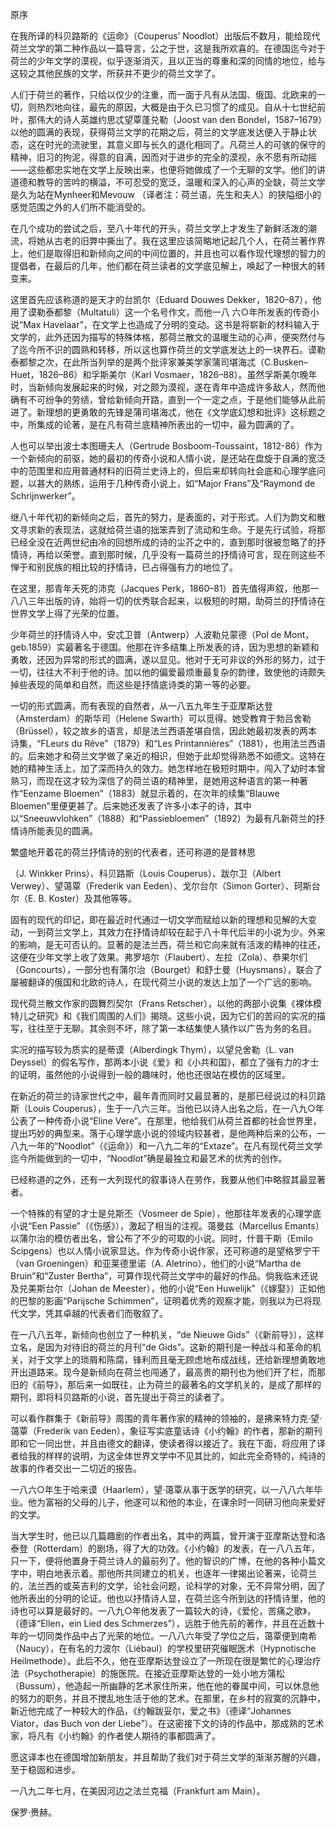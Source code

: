原序

  

  

在我所译的科贝路斯的《运命》（Couperus’ Noodlot）出版后不数月，能给现代荷兰文学的第二种作品以一篇导言，公之于世，这是我所欢喜的。在德国迄今对于荷兰的少年文学的漠视，似乎逐渐消灭，且以正当的尊重和深的同情的地位，给与这较之其他民族的文学，所获并不更少的荷兰文学了。

人们于荷兰的著作，只给以仅少的注重，而一面于凡有从法国、俄国、北欧来的一切，则热烈地向往，最先的原因，大概是由于久已习惯了的成见。自从十七世纪前叶，那伟大的诗人英雄约思忒望覃蓬兑勒（Joost van den Bondel，1587–1679）以他的圆满的表现，获得荷兰文学的花期之后，荷兰的文学底发达便入于静止状态，这在时光的流驶里，其意义即与长久的退化相同了。凡荷兰人的可骇的保守的精神，旧习的拘泥，得意的自满，因而对于进步的完全的漠视，永不愿有所动摇——这些都忠实地在文学上反映出来，也便将她做成了一个无聊的文学。他们的讲道德和教导的苦吟的横溢，不可忍受的宽泛，温暖和深入的心声的全缺，荷兰文学是久为站在Mynheer和Mevouw （译者注：荷兰语，先生和夫人）的狭隘细小的感觉范围之外的人们所不能消受的。

在几个成功的尝试之后，至八十年代的开头，荷兰文学上才发生了新鲜活泼的潮流，将她从古老的旧弊中撕出了。我在这里应该简略地记起几个人，在荷兰著作界上，他们是取得旧和新倾向之间的中间位置的，并且也可以看作现代理想的智力的提倡者，在最后的几年，他们都在荷兰读者的文学底见解上，唤起了一种很大的转变来。

这里首先应该称道的是天才的台凯尔（Eduard Douwes Dekker，1820–87），他用了谟勒泰都黎（Multatuli）这一个名号作文，而他一八 六○年所发表的传奇小说“Max Havelaar”，在文学上也造成了分明的变动。这书是将崭新的材料输入于文学的，此外还因为描写的特殊体格，那荷兰散文的温暖生动的心声，便突然付与了迄今所不识的圆熟和转移，所以这也算作荷兰的文学底发达上的一块界石。谟勒泰都黎之次，在此所当列举的是两个批评家兼美学家蒲司堪海忒（C.Busken–Huet，1826–86）和孚斯美尔（Karl Vosmaer，1826–88）。虽然孚斯美尔晚年时，当新倾向发展起来的时候，对之颇为漠视，遂在青年中造成许多敌人，然而他确有不可纷争的劳绩，曾给新倾向开路，直到一个一定之点，于是他们能够从此前进了。新理想的更勇敢的先锋是蒲司堪海忒，他在《文学底幻想和批评》这标题之中，所集成的论著，是在凡有荷兰底精神所表出的一切中，最为圆满的了。

人也可以举出波士本图珊夫人（Gertrude Bosboom-Toussaint，1812-86）作为一个新倾向的前驱，她的最初的传奇小说和人情小说，是还站在盘旋于自满的宽泛中的范围里和应用普通材料的旧荷兰史诗上的，但后来却转向社会底和心理学底问题，以甚大的熟练，运用于几种传奇小说上，如“Major Frans”及“Raymond de Schrijnwerker”。

继八十年代初的新倾向之后，首先的努力，是表面的，对于形式。人们为韵文和散文寻求新的表现法，这就给荷兰语的拙笨弄到了流动和生命。于是先行试验，将那已经全没在近两世纪由冷的回想所成的诗的尘芥之中的，直到那时很被忽略了的抒情诗，再给以荣誉。直到那时候，几乎没有一篇荷兰的抒情诗可言，现在则这些不惮于和别民族的相比较的抒情诗，已占得强有力的地位了。

在这里，那青年夭死的沛克（Jacques Perk，1860–81）首先值得声叙，他那一八八三年出版的诗，始将一切的优秀联合起来，以极短的时期，助荷兰的抒情诗在世界文学上得了光荣的位置。

少年荷兰的抒情诗人中，安忒卫普（Antwerp）人波勒兑蒙德（Pol de Mont，geb.1859）实最著名于德国。他那在许多结集上所发表的诗，因为思想的新颖和勇敢，还因为异常的形式的圆满，遂以显见。他对于无可非议的外形的努力，过于一切，往往大不利于他的诗。加以他的偏爱最烦重最复杂的韵律，致使他的诗颇失掉些表现的简单和自然，而这些是抒情底诗类的第一等的必要。

一切的形式圆满，而有表现的自然者，从一八五九年生于亚摩斯达登（Amsterdam）的斯华司（Helene Swarth）可以觅得。她受教育于勃吕舍勒（Brüssel），较之故乡的语言，却是法兰西语差堪自信，因此她最初发表的两本诗集，“FLeurs du Rêve”（1879）和“Les Printannières”（1881），也用法兰西语的。后来她才和荷兰文学做了亲近的相识，但她于此却觉得熟悉不如德文。这特在她的精神生活上，加了深而持久的效力。她怎样地在极短时期中，闯入了幼时本曾熟习，而现在这才较为深信了的荷兰语的精神里，是她用这种语言的第一种著作“Eenzame Bloemen”（1883）就显示着的，在次年的续集“Blauwe Bloemen”里便更甚了。后来她还发表了许多小本子的诗，其中以“Sneeuwvlohken”（1888）和“Passiebloemen”（1892）为最有凡新荷兰的抒情诗所能表见的圆满。

繁盛地开着花的荷兰抒情诗的别的代表者，还可称道的是普林思

（J. Winkker Prins）、科贝路斯（Louis Couperus）、跋尔卫（Albert Verwey）、望蔼覃（Frederik van Eeden）、戈尔台尔（Simon Gorter）、珂斯台尔（E. B. Koster）及其他等等。

固有的现代的印记，即在最近时代通过一切文学而赋给以新的理想和见解的大变动，一到荷兰文学上，其效力在抒情诗却较在起于八十年代后半的小说为少。外来的影响，是无可否认的。显著的是法兰西，荷兰和它向来就有活泼的精神的往还，这便在少年文学上收了效果。弗罗培尔（Flaubert）、左拉（Zola）、恭果尔们（Goncourts），一部分也有蒲尔治（Bourget）和舒士曼（Huysmans），联合了屡被翻译的俄国和北欧的诗人，在现代荷兰小说的发达上加了一个广远的影响。

现代荷兰散文作家的圆舞烈契尔（Frans Retscher），以他的两部小说集《裸体模特儿之研究》和《我们周围的人们》揭晓。这些小说，因为它们的苦闷的实况的描写，往往至于无聊。其余则不坏，除了第一本结集使人猜作以广告为务的名目。

实况的描写较为质实的是蒂谟（Alberdingk Thym），以望兑舍勒（L. van Deyssel）的假名写作，那两本小说《爱》和《小共和国》，都立了强有力的才士的证明，虽然他的小说得到一般的趣味时，他也还很站在模仿的区域里。

在新近的荷兰的诗家世代之中，最年青而同时又最显著的，是那已经说过的科贝路斯（Louis Couperus），生于一八六三年。当他已以诗人出名之后，在一八九○年公表了一种传奇小说“Eline Vere”。在那里，他给我们从荷兰首都的社会世界里，提出巧妙的典型来。落于心理学底小说的领域内较甚者，是他两种后来的公布，一八九一年的“Noodlot”（《运命》）和一八九二年的“Extaze”。在凡有现代荷兰文学迄今所能做到的一切中，“Noodlot”确是最独立和最艺术的优秀的创作。

已经称道的之外，还有一大列现代的叙事诗人在劳作，我要从他们中略叙其最显著者。

一个特殊的有望的才士是兑斯丕（Vosmeer de Spie），他那往年发表的心理学底小说“Een Passie”（《伤感》），激起了相当的注视。蔼曼兹（Marcellus Emants）以蒲尔治的模仿者出名，曾公布了不少的可取的小说。同时，什普干斯（Emilo Scipgens）也以人情小说家显达。作为传奇小说作家，还可称道的是望格罗宁干（van Groeningen）和亚莱德里诺（A. Aletrino），他们的小说“Martha de Bruin”和“Zuster Bertha”，可算作现代荷兰文学中的最好的作品。倘我临末还说及兑美斯台尔（Johan de Meester），他的小说“Een Huwelijk”（《嫁娶》）正如他的巴黎的影画“Parijsche Schimmen”，证明着优秀的观察才能，则我以为已将现代文学，凭其卓越的代表者们而敬叙了。

在一八八五年，新倾向也创立了一种机关，“de Nieuwe Gids”（《新前导》），这样立名，是因为对待旧的荷兰的月刊“de Gids”。这新的期刊是一种战斗和革命的机关，对于文学上的琐屑和陈腐，锋利而且毫无顾虑地布成战线，还给新理想勇敢地开出道路来。现今是新倾向在荷兰也闯通了，最高贵的期刊也为他们开了栏，而那旧的《前导》，那后来一如既往，止为荷兰的最著名的文学机关的，是成了那样的期刊，即将科贝路斯的小说，首先提出于荷兰的读者了。

可以看作群集于《新前导》周围的青年著作家的精神的领袖的，是拂来特力克·望·蔼覃（Frederik van Eeden），象征写实底童话诗《小约翰》的作者，那新的期刊即和它一同出世，并且由德文的翻译，使读者得以接近了。我在下面，将应用了译者给我的样样的说明，为这全体世界文学中不见其比的，如此完全奇特的，纯诗的故事的作者交出一二切近的报告。

一八六○年生于哈来谟（Haarlem），望·蔼覃从事于医学的研究，以一八八六年毕业。他为富裕的父母的儿子，他遂可以和他的本业，在课余时一同研习他向来爱好的文学。

当大学生时，他已以几篇趣剧的作者出名，其中的两篇，曾开演于亚摩斯达登和洛泰登（Rotterdam）的剧场，得了大的功效。《小约翰》的发表，在一八八五年，只一下，便将他置身于荷兰诗人的最前列了。他的智识的广博，在他的各种小篇文字中，明白地表示着。那他所共同建立的机关，也逐年一律揭出论著来，论荷兰的，法兰西的或英吉利的文学，论社会问题，论科学的对象，无不异常分明，因了他所表出的分明的论证。他也以抒情诗人显，在荷兰迄今所到达的抒情诗里，他的诗也可以算是最好的。一八九○年他发表了一篇较大的诗，《爱伦，苦痛之歌》，（德译“Ellen，ein Lied des Schmerzes”），远胜于他先前的著作，并且在近数十年的一切同类作品中占了光荣的地位。一八八六年受了学位之后，蔼覃便到南希（Naucy），在有名的力波尔（Liébaul）的学校里研究催眠医术（Hypnotische Heilmethode）。此后不久，他在亚摩斯达登设立了一所现在很是繁忙的心理治疗法（Psychotherapie）的施医院。在接近亚摩斯达登的一处小地方蒲松（Bussum），他造起一所幽静的艺术家住所来，他在他的眷属中间，可以休息他的努力的职务，并且不搅乱地生活于他的艺术。在那里，在乡村的寂寞的沉静中，新近他完成了一种较大的作品，《约翰跋妥尔，爱之书》（德译“Johannes Viator，das Buch von der Liebe”）。在这密接下文的诗的作品中，那成熟的艺术家，将凡有《小约翰》的作者使人期待的事都圆满了。

愿这译本也在德国增加新朋友，并且帮助了我们对于荷兰文学的渐渐苏醒的兴趣，至于稳固和进步。

一八九二年七月，在美因河边之法兰克福（Frankfurt am Main）。

  

保罗·赉赫。